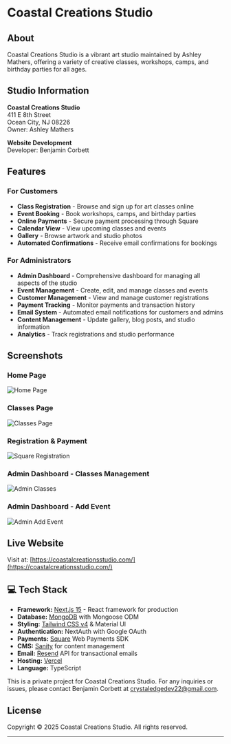 # Coastal Creations Studio

## About

Coastal Creations Studio is a vibrant art studio maintained by Ashley Mathers, offering a variety of creative classes, workshops, camps, and birthday parties for all ages.

## Studio Information

**Coastal Creations Studio**  
411 E 8th Street  
Ocean City, NJ 08226  
Owner: Ashley Mathers

**Website Development**  
Developer: Benjamin Corbett

## Features

### For Customers

- **Class Registration** - Browse and sign up for art classes online
- **Event Booking** - Book workshops, camps, and birthday parties
- **Online Payments** - Secure payment processing through Square
- **Calendar View** - View upcoming classes and events
- **Gallery** - Browse artwork and studio photos
- **Automated Confirmations** - Receive email confirmations for bookings

### For Administrators

- **Admin Dashboard** - Comprehensive dashboard for managing all aspects of the studio
- **Event Management** - Create, edit, and manage classes and events
- **Customer Management** - View and manage customer registrations
- **Payment Tracking** - Monitor payments and transaction history
- **Email System** - Automated email notifications for customers and admins
- **Content Management** - Update gallery, blog posts, and studio information
- **Analytics** - Track registrations and studio performance

## Screenshots

### Home Page

![Home Page](public/assets/readme.images/home.png)

### Classes Page

![Classes Page](public/assets/readme.images/classes.png)

### Registration & Payment

![Square Registration](public/assets/readme.images/square.register.png)

### Admin Dashboard - Classes Management

![Admin Classes](public/assets/readme.images/admin.classes.png)

### Admin Dashboard - Add Event

![Admin Add Event](public/assets/readme.images/admin.addevent.png)

## Live Website

Visit at: [https://coastalcreationsstudio.com/](https://coastalcreationsstudio.com/)

## 💻 Tech Stack

- **Framework:** [Next.js 15](https://nextjs.org/) - React framework for production
- **Database:** [MongoDB](https://www.mongodb.com/) with Mongoose ODM
- **Styling:** [Tailwind CSS v4](https://tailwindcss.com/) & Material UI
- **Authentication:** NextAuth with Google OAuth
- **Payments:** [Square](https://squareup.com/) Web Payments SDK
- **CMS:** [Sanity](https://www.sanity.io/) for content management
- **Email:** [Resend](https://resend.com/) API for transactional emails
- **Hosting:** [Vercel](https://vercel.com/)
- **Language:** TypeScript

This is a private project for Coastal Creations Studio. For any inquiries or issues, please contact Benjamin Corbett at crystaledgedev22@gmail.com.

## License

Copyright © 2025 Coastal Creations Studio. All rights reserved.

---
